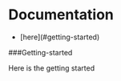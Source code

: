 # Documentation

<ul>
  <li>[here](#getting-started)</li>
</ul>


###Getting-started

Here is the getting started
